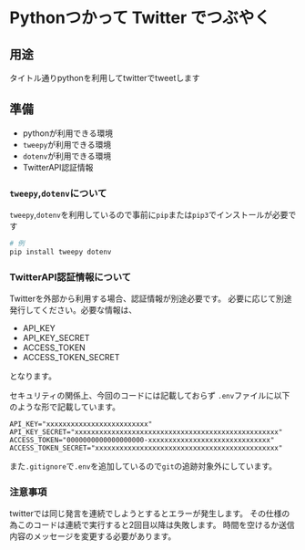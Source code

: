 # Pythonつかって Twitter でつぶやく

## 用途

タイトル通りpythonを利用してtwitterでtweetします

## 準備

* pythonが利用できる環境
* `tweepy`が利用できる環境
* `dotenv`が利用できる環境
* TwitterAPI認証情報

### `tweepy`,`dotenv`について

`tweepy`,`dotenv`を利用しているので事前に`pip`または`pip3`でインストールが必要です

```sh
# 例
pip install tweepy dotenv
```

### TwitterAPI認証情報について

Twitterを外部から利用する場合、認証情報が別途必要です。
必要に応じて別途発行してください。必要な情報は、

* API_KEY
* API_KEY_SECRET
* ACCESS_TOKEN
* ACCESS_TOKEN_SECRET

となります。

セキュリティの関係上、今回のコードには記載しておらず
`.env`ファイルに以下のような形で記載しています。

```sh:.env
API_KEY="xxxxxxxxxxxxxxxxxxxxxxxxx"
API_KEY_SECRET="xxxxxxxxxxxxxxxxxxxxxxxxxxxxxxxxxxxxxxxxxxxxxxxxxx"
ACCESS_TOKEN="0000000000000000000-xxxxxxxxxxxxxxxxxxxxxxxxxxxxxx"
ACCESS_TOKEN_SECRET="xxxxxxxxxxxxxxxxxxxxxxxxxxxxxxxxxxxxxxxxxxxxx"
```
また`.gitignore`で`.env`を追加しているので`git`の追跡対象外にしています。

### 注意事項

twitterでは同じ発言を連続でしようとするとエラーが発生します。
その仕様の為このコードは連続で実行すると2回目以降は失敗します。
時間を空けるか送信内容のメッセージを変更する必要があります。
